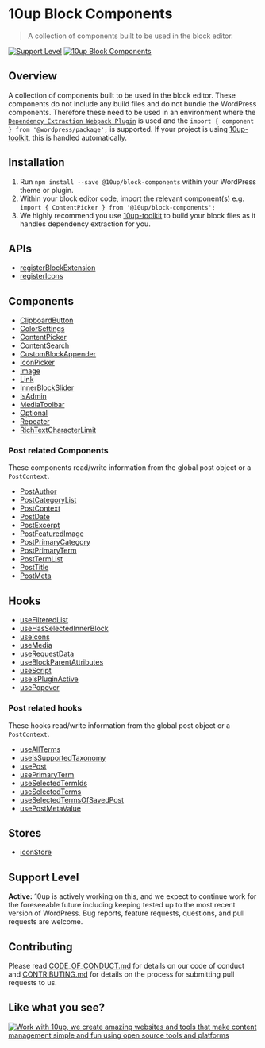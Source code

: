 # 10up Block Components

> A collection of components built to be used in the block editor.

[![Support Level](https://img.shields.io/badge/support-active-green.svg)](#support-level)
[![10up Block Components](https://img.shields.io/endpoint?url=https://dashboard.cypress.io/badge/simple/dnr1ke&style=flat&logo=cypress)](https://dashboard.cypress.io/projects/dnr1ke/runs)

## Overview

A collection of components built to be used in the block editor. These components do not include any build files and do not bundle the WordPress components. Therefore these need to be used in an environment where the [`Dependency Extraction Webpack Plugin`](https://www.npmjs.com/package/@wordpress/dependency-extraction-webpack-plugin) is used and the `import { component } from '@wordpress/package';` is supported. If your project is using [10up-toolkit](https://github.com/10up/10up-toolkit), this is handled automatically.

## Installation

1. Run `npm install --save @10up/block-components` within your WordPress theme or plugin.
2. Within your block editor code, import the relevant component(s) e.g. `import { ContentPicker } from '@10up/block-components';`
3. We highly recommend you use [10up-toolkit](https://github.com/10up/10up-toolkit) to build your block files as it handles dependency extraction for you.

## APIs

- [registerBlockExtension](./api/register-block-extension/)
- [registerIcons](./api/register-icons/)

## Components

- [ClipboardButton](./components/clipboard-button/)
- [ColorSettings](./components/color-settings/)
- [ContentPicker](./components/content-picker/)
- [ContentSearch](./components/content-search/)
- [CustomBlockAppender](./components/custom-block-appender/)
- [IconPicker](./components/icon-picker/)
- [Image](./components/image/)
- [Link](./components/link/)
- [InnerBlockSlider](./components/inner-block-slider/)
- [IsAdmin](./components//is-admin/)
- [MediaToolbar](./components/media-toolbar/)
- [Optional](./components/optional/)
- [Repeater](./components/repeater/)
- [RichTextCharacterLimit](./components/rich-text-character-limit)

### Post related Components

These components read/write information from the global post object or a `PostContext`.

- [PostAuthor](./components/post-author/)
- [PostCategoryList](./components/post-category-list/)
- [PostContext](./components/post-context/)
- [PostDate](./components/post-date)
- [PostExcerpt](./components/post-excerpt/)
- [PostFeaturedImage](./components/post-featured-image/)
- [PostPrimaryCategory](./components/post-primary-category/)
- [PostPrimaryTerm](./components/post-primary-term/)
- [PostTermList](./components/post-term-list/)
- [PostTitle](./components/post-title/)
- [PostMeta](./components/post-meta/)

## Hooks

- [useFilteredList](./hooks/use-filtered-list)
- [useHasSelectedInnerBlock](./hooks/use-has-selected-inner-block/)
- [useIcons](./hooks/use-icons/)
- [useMedia](./hooks/use-media/)
- [useRequestData](./hooks/use-request-data/)
- [useBlockParentAttributes](./hooks/use-block-parent-attributes/)
- [useScript](./hooks/use-script/)
- [useIsPluginActive](./hooks/use-is-plugin-active/)
- [usePopover](./hooks/use-popover/)

### Post related hooks

These hooks read/write information from the global post object or a `PostContext`.

- [useAllTerms](./hooks/use-all-terms/)
- [useIsSupportedTaxonomy](./hooks/use-is-supported-taxonomy/)
- [usePost](./hooks/use-post/)
- [usePrimaryTerm](./hooks/use-primary-term/)
- [useSelectedTermIds](./hooks/use-selected-term-ids/)
- [useSelectedTerms](./hooks/use-selected-terms/)
- [useSelectedTermsOfSavedPost](./hooks/use-selected-terms-of-saved-post/)
- [usePostMetaValue](./hooks/use-post-meta-value/)

## Stores

- [iconStore](./stores/icons)

## Support Level

__Active:__ 10up is actively working on this, and we expect to continue work for the foreseeable future including keeping tested up to the most recent version of WordPress.  Bug reports, feature requests, questions, and pull requests are welcome.

## Contributing

Please read [CODE_OF_CONDUCT.md](https://github.com/10up/block-components/blob/develop/CODE_OF_CONDUCT.md) for details on our code of conduct and [CONTRIBUTING.md](https://github.com/10up/block-components/blob/develop/CONTRIBUTING.md) for details on the process for submitting pull requests to us.

## Like what you see?

<a href="http://10up.com/contact/"><img src="https://10up.com/uploads/2016/10/10up-Github-Banner.png" alt="Work with 10up, we create amazing websites and tools that make content management simple and fun using open source tools and platforms"></a>
